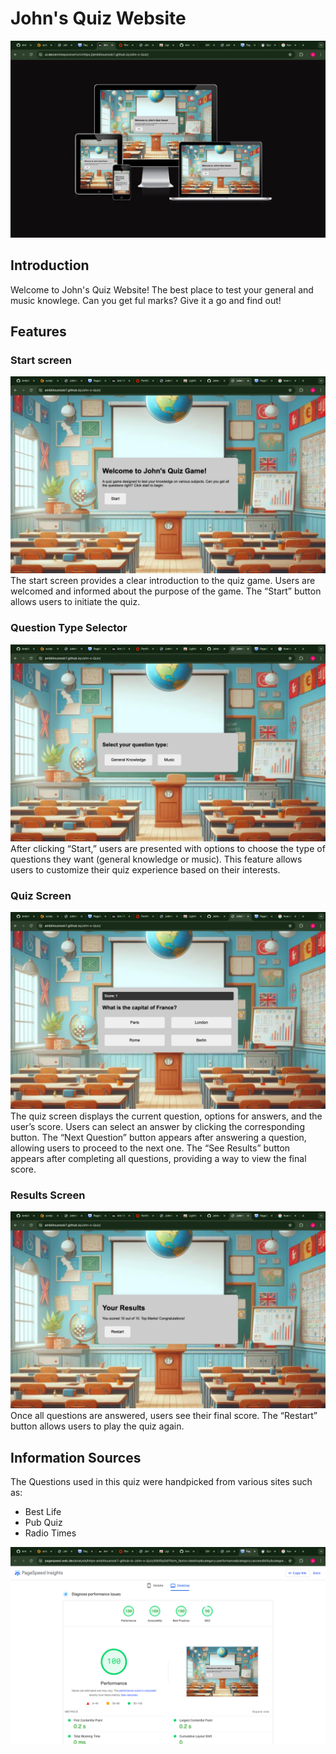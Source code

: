 
# John's Quiz Website
![Reactive](https://github.com/AmbitiousRook7/John-s-Quiz/blob/main/assets/images/Screenshot%202024-05-30%20at%2009.21.17.png)

## Introduction
Welcome to John's Quiz Website! The best place to test your general and music knowlege. Can you get ful marks? Give it a go and find out!
## Features

### Start screen
![Start Screen](https://github.com/AmbitiousRook7/John-s-Quiz/blob/main/assets/images/Screenshot%202024-05-30%20at%2009.26.56.png)
The start screen provides a clear introduction to the quiz game. Users are welcomed and informed about the purpose of the game.
The “Start” button allows users to initiate the quiz.

### Question Type Selector 
![Quiz Type Selector](https://github.com/AmbitiousRook7/John-s-Quiz/blob/main/assets/images/Screenshot%202024-05-30%20at%2009.28.00.png)
After clicking “Start,” users are presented with options to choose the type of questions they want (general knowledge or music).
This feature allows users to customize their quiz experience based on their interests.
### Quiz Screen
![Quiz Screen](https://github.com/AmbitiousRook7/John-s-Quiz/blob/main/assets/images/Screenshot%202024-05-30%20at%2009.26.49.png)
The quiz screen displays the current question, options for answers, and the user’s score.
Users can select an answer by clicking the corresponding button.
The “Next Question” button appears after answering a question, allowing users to proceed to the next one.
The “See Results” button appears after completing all questions, providing a way to view the final score.

### Results Screen
![Results Screen](https://github.com/AmbitiousRook7/John-s-Quiz/blob/main/assets/images/Screenshot%202024-05-30%20at%2009.27.23.png)
Once all questions are answered, users see their final score.
The “Restart” button allows users to play the quiz again.

## Information Sources
The Questions used in this quiz were handpicked from various sites such as:
* Best Life 
* Pub Quiz
* Radio Times 


![HTML Ratings](https://github.com/AmbitiousRook7/John-s-Quiz/blob/main/assets/images/Screenshot%202024-05-30%20at%2009.20.54.png)
